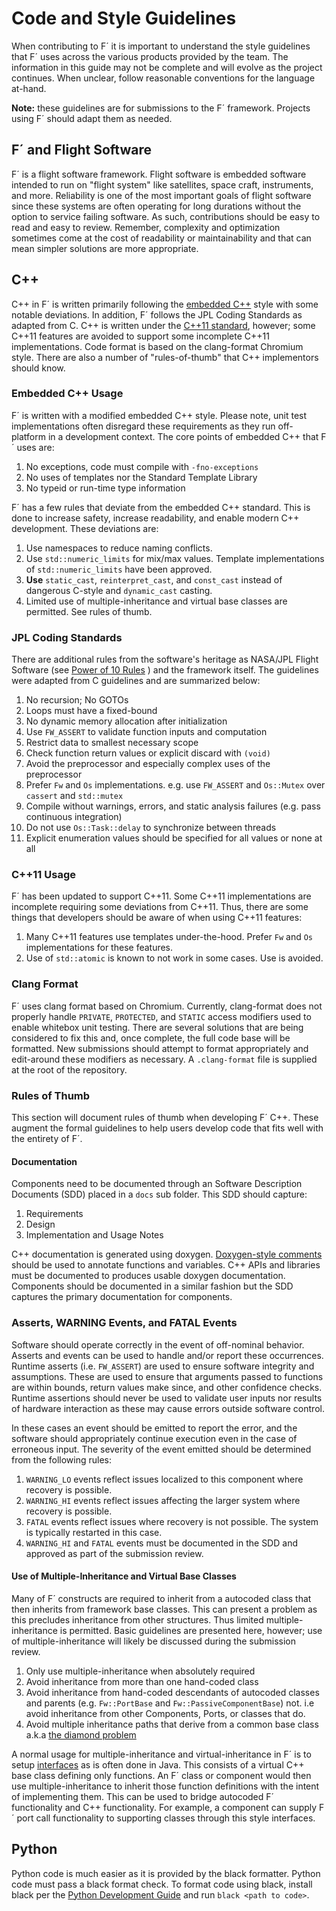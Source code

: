 # Code and Style Guidelines

When contributing to F´ it is important to understand the style guidelines that F´ uses across the various products
provided by the team. The information in this guide may not be complete and will evolve as the project continues. When
unclear, follow reasonable conventions for the language at-hand.

**Note:** these guidelines are for submissions to the F´ framework. Projects using F´ should adapt them as needed.

## F´ and Flight Software

F´ is a flight software framework. Flight software is embedded software intended to run on "flight system" like
satellites, space craft, instruments, and more. Reliability is one of the most important goals of flight software since
these systems are often operating for long durations without the option to service failing software.  As such,
contributions should be easy to read and easy to review. Remember, complexity and optimization sometimes come at the
cost of readability or maintainability and that can mean simpler solutions are more appropriate.

## C++

C++ in F´ is written primarily following the [embedded C++](https://en.wikipedia.org/wiki/Embedded_C%2B%2B) style with
some notable deviations. In addition, F´ follows the JPL Coding Standards as adapted from C. C++ is written under the
[C++11 standard](https://en.cppreference.com/w/cpp/11), however; some C++11 features are avoided to support some
incomplete C++11 implementations. Code format is based on the clang-format Chromium style.  There are also a number of
"rules-of-thumb" that C++ implementors should know.

### Embedded C++ Usage

F´ is written with a modified embedded C++ style. Please note, unit test implementations often disregard these
requirements as they run off-platform in a development context. The core points of embedded C++ that F´ uses are:

1. No exceptions, code must compile with `-fno-exceptions`
2. No uses of templates nor the Standard Template Library
3. No typeid or run-time type information

F´ has a few rules that deviate from the embedded C++ standard. This is done to increase safety, increase readability,
and enable modern C++ development. These deviations are:

1. Use namespaces to reduce naming conflicts.
2. Use `std::numeric_limits` for mix/max values. Template implementations of `std::numeric_limits` have been approved.
3. **Use** `static_cast`, `reinterpret_cast`, and `const_cast` instead of dangerous C-style and `dynamic_cast` casting.
4. Limited use of multiple-inheritance and virtual base classes are permitted. See rules of thumb.

### JPL Coding Standards

There are additional rules from the software's heritage as NASA/JPL Flight Software (see 
[Power of 10 Rules](https://en.wikipedia.org/wiki/The_Power_of_10:_Rules_for_Developing_Safety-Critical_Code) ) and the
framework itself. The guidelines were adapted from C guidelines and are summarized below:

1. No recursion; No GOTOs
2. Loops must have a fixed-bound
3. No dynamic memory allocation after initialization
4. Use `FW_ASSERT` to validate function inputs and computation
5. Restrict data to smallest necessary scope
6. Check function return values or explicit discard with `(void)`
7. Avoid the preprocessor and especially complex uses of the preprocessor
8. Prefer `Fw` and `Os` implementations. e.g. use `FW_ASSERT` and `Os::Mutex` over `cassert` and `std::mutex`
9. Compile without warnings, errors, and static analysis failures (e.g. pass continuous integration)
10. Do not use `Os::Task::delay` to synchronize between threads
11. Explicit enumeration values should be specified for all values or none at all

### C++11 Usage

F´ has been updated to support C++11. Some C++11 implementations are incomplete requiring some deviations from C++11.
Thus, there are some things that developers should be aware of when using C++11 features:

1. Many C++11 features use templates under-the-hood.  Prefer `Fw` and `Os` implementations for these features.
2. Use of `std::atomic` is known to not work in some cases. Use is avoided.

### Clang Format

F´ uses clang format based on Chromium. Currently, clang-format does not properly handle `PRIVATE`, `PROTECTED`, and
`STATIC` access modifiers used to enable whitebox unit testing. There are several solutions that are being considered to
fix this and, once complete, the full code base will be formatted. New submissions should attempt to format
appropriately and edit-around these modifiers as necessary. A `.clang-format` file is supplied at the root of the
repository.

### Rules of Thumb

This section will document rules of thumb when developing F´ C++.  These augment the formal guidelines to help users
develop code that fits well with the entirety of F´. 

#### Documentation

Components need to be documented through an Software Description Documents (SDD) placed in a `docs` sub folder. This SDD
should capture:

1. Requirements
2. Design
3. Implementation and Usage Notes

C++ documentation is generated using doxygen. [Doxygen-style comments](https://www.doxygen.nl/manual/docblocks.html)
should be used to annotate functions and variables. C++ APIs and libraries must be documented to produces usable doxygen
documentation. Components should be documented in a similar fashion but the SDD captures the primary documentation for
components.

### Asserts, WARNING Events, and FATAL Events

Software should operate correctly in the event of off-nominal behavior. Asserts and events can be used to handle and/or
report these occurrences. Runtime asserts (i.e. `FW_ASSERT`) are used to ensure software integrity and assumptions.
These are used to ensure that arguments passed to functions are within bounds, return values make since, and other
confidence checks. Runtime assertions should never be used to validate user inputs nor results of hardware interaction
as these may cause errors outside software control.

In these cases an event should be emitted to report the error, and the software should appropriately continue execution
even in the case of erroneous input. The severity of the event emitted should be determined from the following rules:

1. `WARNING_LO` events reflect issues localized to this component where recovery is possible.
2. `WARNING_HI` events reflect issues affecting the larger system where recovery is possible.
3. `FATAL` events reflect issues where recovery is not possible. The system is typically restarted in this case.
4. `WARNING_HI` and `FATAL` events must be documented in the SDD and approved as part of the submission review.

#### Use of Multiple-Inheritance and Virtual Base Classes

Many of F´ constructs are required to inherit from a autocoded class that then inherits from framework base classes.
This can present a problem as this precludes inheritance from other structures. Thus limited multiple-inheritance is
permitted. Basic guidelines are presented here, however; use of multiple-inheritance will likely be discussed during
the submission review.

1. Only use multiple-inheritance when absolutely required
2. Avoid inheritance from more than one hand-coded class
3. Avoid inheritance from hand-coded descendants of autocoded classes and parents (e.g. `Fw::PortBase` and
   `Fw::PassiveComponentBase`) not. i.e avoid inheritance from other Components, Ports, or classes that do.
4. Avoid multiple inheritance paths that derive from a common base class a.k.a
   [the diamond problem](https://www.cprogramming.com/tutorial/virtual_inheritance.html)

A normal usage for multiple-inheritance and virtual-inheritance in F´ is to setup
[interfaces](https://en.wikipedia.org/wiki/Interface_(Java)) as is often done in Java. This consists of a virtual C++
base class defining only functions. An F´ class or component would then use multiple-inheritance to inherit those
function definitions with the intent of implementing them. This can be used to bridge autocoded F´ functionality and C++
functionality. For example, a component can supply F´ port call functionality to supporting classes through this style
interfaces.

## Python

Python code is much easier as it is provided by the black formatter. Python code must pass a black format check. To
format code using black, install black per the [Python Development Guide](./py-dev.md) and run `black <path to code>`.
